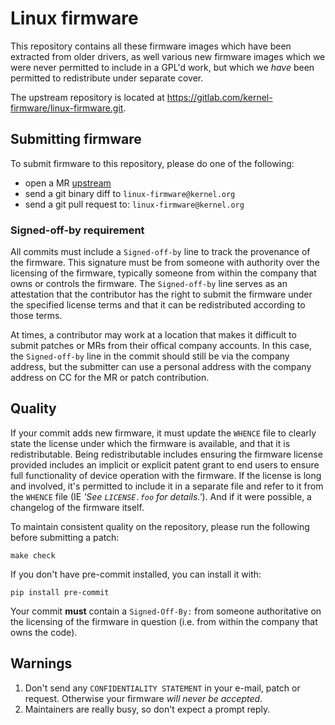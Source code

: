 
# Linux firmware

This repository contains all these firmware images which have been
extracted from older drivers, as well various new firmware images which
we were never permitted to include in a GPL'd work, but which we _have_
been permitted to redistribute under separate cover.

The upstream repository is located at <https://gitlab.com/kernel-firmware/linux-firmware.git>.

## Submitting firmware

To submit firmware to this repository, please do one of the following:

* open a MR [upstream](https://gitlab.com/kernel-firmware/linux-firmware)
* send a git binary diff to `linux-firmware@kernel.org`
* send a git pull request to: `linux-firmware@kernel.org`

### Signed-off-by requirement

All commits must include a `Signed-off-by` line to track the provenance of the
firmware. This signature must be from someone with authority over the licensing
of the firmware, typically someone from within the company that owns or
controls the firmware. The `Signed-off-by` line serves as an attestation that
the contributor has the right to submit the firmware under the specified
license terms and that it can be redistributed according to those terms.

At times, a contributor may work at a location that makes it difficult to
submit patches or MRs from their offical company accounts.  In this case,
the `Signed-off-by` line in the commit should still be via the company
address, but the submitter can use a personal address with the company address
on CC for the MR or patch contribution.

## Quality

If your commit adds new firmware, it must update the `WHENCE` file to
clearly state the license under which the firmware is available, and
that it is redistributable. Being redistributable includes ensuring
the firmware license provided includes an implicit or explicit
patent grant to end users to ensure full functionality of device
operation with the firmware. If the license is long and involved, it's
permitted to include it in a separate file and refer to it from the
`WHENCE` file (IE _'See `LICENSE.foo` for details.'_).
And if it were possible, a changelog of the firmware itself.

To maintain consistent quality on the repository, please run the following
before submitting a patch:

```shell
make check
```

If you don't have pre-commit installed, you can install it with:

```shell
pip install pre-commit
```

Your commit **must** contain a `Signed-Off-By:` from someone authoritative on
the licensing of the firmware in question (i.e. from within the company
that owns the code).

## Warnings

1. Don't send any `CONFIDENTIALITY STATEMENT` in your e-mail, patch or
request. Otherwise your firmware _will never be accepted_.
2. Maintainers are really busy, so don't expect a prompt reply.

